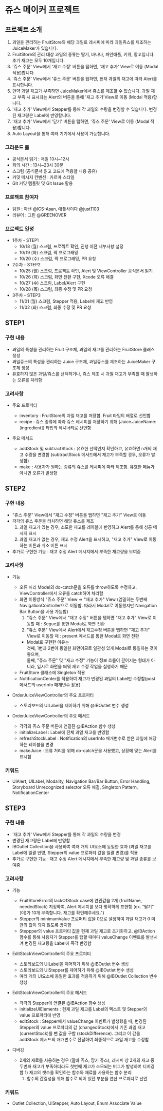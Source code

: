 # 쥬스 메이커 프로젝트

## 프로젝트 소개
1. 과일을 관리하는 FruitStore와 해당 과일로 레시피에 따라 과일쥬스를 제조하는 JuiceMaker가 있습니다.
1. FruitStore의 관리 대상 과일의 종류는 딸기, 바나나, 파인애플, 키위, 망고입니다. 초기 재고는 모두 10개입니다.
1. '쥬스 주문' View에서 '재고 수정' 버튼을 탭하면, '재고 추가' View로 이동 (Modal 적용)합니다.
1. '쥬스 주문' View에서 '쥬스 주문' 버튼을 탭하면, 현재 과일의 재고에 따라 Alert를 표시합니다.
1. 만약 과일 재고가 부족하면 JuiceMaker에서 쥬스를 제조할 수 없습니다. 과일 재고 부족 시 표시되는 Alert의 버튼을 통해 '재고 추가'View로 이동 (Modal 적용)합니다.
1. '재고 추가' View에서 Stepper를 통해 각 과일의 수량을 변경할 수 있습니다. 변경된 재고량은 Label에 반영합니다.
1. '재고 추가' View에서 '닫기' 버튼을 탭하면, '쥬스 주문' View로 이동 (Modal 적용)합니다.
1. Auto Layout을 통해 여러 기기에서 사용이 가능합니다.

### 그라운드 룰
   - 공식문서 읽기 : 매일 10시~12시
   - 회의 시간 : 13시~23시 30분
   - 스크럼 (공식문서 읽고 코드에 적용할 내용 공유)
   - 커밋 메시지 컨벤션 : 카르마 스타일 
   - Git 커밋 템플릿 및 Git Issue 활용

### 프로젝트 참여자
   - 팀원 : 아샌 @ICS-Asan, 애플사이다 @just1103
   - 리뷰어 : 그린 @GREENOVER

### 프로젝트 일정
* 1주차 - STEP1
   - 10/18 (월) 스크럼, 프로젝트 확인, 진행 이전 세부사항 설정
   - 10/19 (화) 스크럼, 짝 프로그래밍
   - 10/20 (수) 스크럼, 짝 프로그래밍, PR 요청
* 2주차 - STEP2
   - 10/25 (월) 스크럼, 프로젝트 확인, Alert 및 ViewController 공식문서 읽기
   - 10/26 (화) 스크럼, 화면 전환 구현, Xcode 오류 해결
   - 10/27 (수) 스크럼, Label/Alert 구현
   - 10/28 (목) 스크럼, 최종 수정 및 PR 요청
* 3주차 - STEP3
   - 11/01 (월) 스크럼, Stepper 적용, Label에 재고 반영
   - 11/02 (화) 스크럼, 최종 수정 및 PR 요청

## STEP1
### 구현 내용
   - 과일의 특성을 관리하는 Fruit 구조체, 과일의 재고를 관리하는 FruitStore 클래스 생성
   - 과일쥬스의 특성을 관리하는 Juice 구조체, 과일쥬스를 제조하는 JuiceMaker 구조체 생성
   - 유효하지 않은 과일/쥬스를 선택하거나, 쥬스 제조 시 과일 재고가 부족할 때 발생하는 오류를 처리함

### 고려사항
* 주요 프로퍼티
   - inventory : FruitStore의 과일 재고를 저장함. Fruit 타입의 배열로 선언함
   - recipe : 쥬스 종류에 따라 쥬스 레시피를 저장하기 위해 [Juice.JuiceName: [ingredient]] 타입의 딕셔너리로 선언함

* 주요 메서드
   - addStock 및 subtractStock : 유효한 선택인지 확인하고, 유효하면 n개의 재고 수량을 변경함 (subtractStock 메서드에서 재고가 부족할 경우, 오류가 발생함)
   - make : 사용자가 원하는 종류의 쥬스를 레시피에 따라 제조함. 유효한 메뉴가 아니면 오류가 발생함

## STEP2
### 구현 내용
   - "쥬스 주문" View에서 "재고 수정" 버튼을 탭하면 "재고 추가" View로 이동
   - 각각의 쥬스 주문을 터치하면 해당 쥬스를 제조
     1) 과일 재고가 있는 경우, 소모한 재고를 레이블에 반영하고 Alert를 통해 성공 메시지 표시
     2) 과일 재고가 없는 경우, 재고 수정 Alert을 표시하고, "재고 추가" View로 이동하는 버튼과 취소 버튼 표시
   - 추가로 구현한 기능 : 재고 수정 Alert 메시지에서 부족한 재고량을 보여줌

### 고려사항
* 기능
   - 오류 처리 
     Model의 do-catch문을 오류를 throw하도록 수정하고, ViewController에서 오류를 catch하여 처리함
   - 화면 이동방식 
     "쥬스 주문" View => "재고 추가" View (엄밀히는 두번째 NavigationController으로 이동함. 따라서 Modal로 이동했지만 Navigation Bar Button을 사용 가능함)
        1) "쥬스 주문" View에서 "재고 수정" 버튼을 탭하면 "재고 추가" View로 이동할 때 : Segue를 통한 Modal로 화면 전환
        2) "쥬스 주문" View에서 Alert에서 재고수정 버튼을 탭하면 "재고 추가" View로 이동할 때 : present 메서드를 통한 Modal로 화면 전환 
        - Modal로 구현한 이유는    
            첫째, 1번과 2번이 동일한 화면이므로 일관성 있게 Modal로 통일하는 것이 좋으며,    
            둘째, "쥬스 주문" 및 "재고 수정" 기능이 정보 흐름이 깊어지는 형태가 아니라, 임시로 화면을 띄워 재고 수정 작업을 실행하기 때문
   - FruitStore 클래스에 Singleton 적용
   - NotificationCenter를 적용하여 재고가 변경된 과일의 Label만 수정함(post 메서드의 userInfo 매개변수 활용)

* OrderJuiceViewController의 주요 프로퍼티
   - 스토리보드의 UILabel을 제어하기 위해 @IBOutlet 변수 생성

* OrderJuiceViewController의 주요 메서드
   - 각각의 쥬스 주문 버튼에 연결된 @IBAction 함수 생성
   - initializeLabel : Label에 전체 과일 재고를 반영함
   - refreshStockLabel : Notification의 userInfo 매개변수로 받은 과일에 해당하는 레이블을 변경
   - makeJuice : 오류 처리를 위해 do-catch문을 사용했고, 상황에 맞는 Alert를 표시함

### 키워드
   - UIAlert, UILabel, Modality, Navigation Bar/Bar Button, Error Handling, Storyboard Unrecognized selector 오류 해결, Singleton Pattern, NotificationCenter

## STEP3
### 구현 내용
   - '재고 추가' View에서 Stepper를 통해 각 과일의 수량을 변경
   - 변경된 재고량은 Label에 반영함
   - IBOutlet Collection을 사용하여 여러 개의 UI요소에 동일한 효과 (과일 재고를 Label에 일괄 반영, Stepper의 value 프로퍼티 값을 일괄 변경)를 적용
   - 추가로 구현한 기능 : 재고 수정 Alert 메시지에서 부족한 재고량 및 과일 종류를 보여줌 

### 고려사항
* 기능
   - FruitStoreError의 lackOfStock case에 연관값을 2개 (fruitName, neededStock) 지정하여, Alert 메시지를 보다 명확하게 표현함 (ex. "딸기"(이)가 10개 부족합니다. 재고를 확인해주세요.")
   - Stepper의 minimumValue 프로퍼티 값을 0으로 설정하여 과일 재고가 0 미만의 값이 되지 않도록 방지함
   - Steppper의 value 프로퍼티 값을 현재 과일 재고로 초기화하고, @IBAction 함수를 통해 사용자가 Stepper를 탭할 때마다 valueChange 이벤트를 발생시켜 변경된 재고량을 Label에 즉각 반영함

* EditStockViewController의 주요 프로퍼티
   - 스토리보드의 UILabel을 제어하기 위해 @IBOutlet 변수 생성
   - 스토리보드의 UIStepper를 제어하기 위해 @IBOutlet 변수 생성
   - 여러 개의 UI요소에 동일한 효과를 적용하기 위해 @IBOutlet Collection 변수 생성

* EditStockViewController의 주요 메서드
   - 각각의 Stepper에 연결된 @IBAction 함수 생성
   - initializeUIElements : 현재 과일 재고를 Label의 텍스트 및 Stepper의 value 프로퍼티에 반영
   - editStock : Stepper에서 valueChange 이벤트가 발생했을 때, 변경된 Stepper의 value 프로퍼티의 값 (changedStock)에서 기존 과일 재고 (currentStock)를 뺀 값을 구함 (stockDifference). 그리고 이 값을 addStock 메서드의 매개변수로 전달하여 최종적으로 과일 재고를 수정함

* 디버깅
   - 2개의 재료를 사용하는 경우 (딸바 쥬스, 망키 쥬스), 레시피 상 2개의 재고 중 두번째 재고가 부족하더라도 첫번째 재고가 소모되는 버그가 발생하여 디버깅함
		 1) 재고의 갯수를 확인하는 함수와 재료를 사용하는 함수 분리
	   1) 함수의 간결성을 위해 함수로 되어 있던 부분을 연산 프로퍼티로 선언

### 키워드 
   - Outlet Collection, UIStepper, Auto Layout, Enum Associate Value
